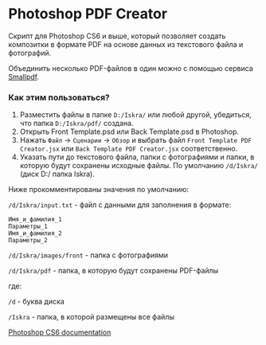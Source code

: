 # Photoshop PDF Creator #

Скрипт для Photoshop CS6 и выше, который позволяет создать композитки в формате PDF на основе данных из текстового файла и фотографий.

Объединить несколько PDF-файлов в один можно с помощью сервиса [Smallpdf](https://smallpdf.com/ru/merge-pdf).

### Как этим пользоваться? ###

1. Разместить файлы в папке `D:/Iskra/` или любой другой, убедиться, что папка `D:/Iskra/pdf/` создана.
2. Открыть Front Template.psd или Back Template.psd в Photoshop.
3. Нажать `Файл` -> `Сценарии` -> `Обзор` и выбрать файл `Front Template PDF Creator.jsx` или `Back Template PDF Creator.jsx` соответственно.
4. Указать пути до текстового файла, папки с фотографиями и папки, в которую будут сохранены исходные файлы. По умолчанию `/d/Iskra/` (диск D:/ папка Iskra).

Ниже прокомментированы значения по умолчанию:

`/d/Iskra/input.txt` - файл с данными для заполнения в формате:
```
Имя_и_фамилия_1
Параметры_1
Имя_и_фамилия_2
Параметры_2
```

`/d/Iskra/images/front` - папка с фотографиями

`/d/Iskra/pdf` - папка, в которую будут сохранены PDF-файлы

где:

`/d` - буква диска

`/Iskra` - папка, в которой размещены все файлы

[Photoshop CS6 documentation](http://wwwimages.adobe.com/content/dam/Adobe/en/products/photoshop/pdfs/cs6/Photoshop-CS6-JavaScript-Ref.pdf)